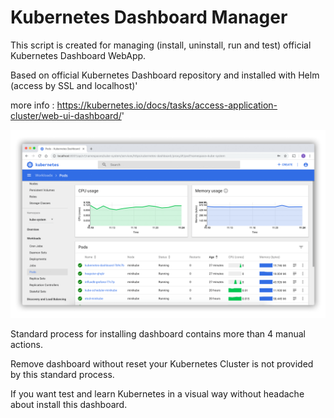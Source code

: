 # Kubernetes Dashboard Manager

This script is created for managing (install, uninstall, run and test) official Kubernetes Dashboard WebApp.

Based on official Kubernetes Dashboard repository and installed with Helm (access by SSL and localhost)'

more info : https://kubernetes.io/docs/tasks/access-application-cluster/web-ui-dashboard/'

![kubernetes dashboard](resources/ui-dashboard.png)

Standard process for installing dashboard contains more than 4 manual actions.

Remove dashboard without reset your Kubernetes Cluster is not provided by this standard process.

If you want test and learn Kubernetes in a visual way without headache about install this dashboard.
